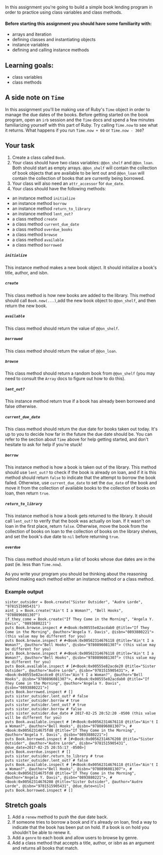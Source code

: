 In this assignment you're going to build a simple book lending program in order to practice using class variables and class methods.

#### Before starting this assignment you should have some familiarity with:
- arrays and iteration
- defining classes and instantiating objects
- instance variables
- defining and calling instance methods

## Learning goals:
- class variables
- class methods

## A side note on `Time`
In this assignment you'll be making use of Ruby's `Time` object in order to manage the due dates of the books.  Before getting started on the book program, open an `irb` session and the `Time` docs and spend a few minutes familiarizing yourself with this part of Ruby.  Try calling `Time.now` to see what it returns.  What happens if you run `Time.now + 60` or `Time.now - 360`?

## Your task
1. Create a class called `Book`.
2. Your class should have two class variables: `@@on_shelf` and `@@on_loan`.  Both should start as empty arrays. `@@on_shelf` will contain the collection of book objects that are available to be lent out and `@@on_loan` will contain the collection of books that are currently being borrowed.
3. Your class will also need an `attr_accessor` for `due_date`.
4. Your class should have the following methods:
  - an instance method `initialize`
  - an instance method `borrow`
  - an instance method `return_to_library`
  - an instance method `lent_out?`
  - a class method `create`
  - a class method `current_due_date`
  - a class method `overdue_books`
  - a class method `browse`
  - a class method `available`
  - a class method `borrowed`


##### `initialize`
  This instance method makes a new book object.  It should initialize a book's title, author, and isbn.

##### `create`
  This class method is how new books are added to the library.  This method should call `Book.new(...)`,add the new book object to `@@on_shelf`, and then return the new book.

##### `available`
  This class method should return the value of `@@on_shelf`.

##### `borrowed`
  This class method should return the value of `@@on_loan`.

##### `browse`
  This class method should return a random book from `@@on_shelf` (you may need to consult the `Array` docs to figure out how to do this).

##### `lent_out?`
  This instance method return true if a book has already been borrowed and false otherwise.

##### `current_due_date`
  This class method should return the due date for books taken out today.  It's up to you to decide how far in the future the due date should be. You can refer to the section about `Time` above for help getting started, and don't hesitate to ask for help if you're stuck!

##### `borrow`
  This instance method is how a book is taken out of the library.  This method should use `lent_out?` to check if the book is already on loan, and if it is this method should return `false` to indicate that the attempt to borrow the book failed.  Otherwise, use `current_due_date` to set the `due_date` of the book and move it from the collection of available books to the collection of books on loan, then return `true`.

##### `return_to_library`
  This instance method is how a book gets returned to the library.  It should call `lent_out?` to verify that the book was actually on loan.  If it wasn't on loan in the first place, return `false`.  Otherwise, move the book from the collection of books on loan to the collection of books on the library shelves, and set the book's due date to `nil` before returning `true`.

##### `overdue`
  This class method should return a list of books whose due dates are in the past (ie. less than `Time.now`).

As you write your program you should be thinking about the reasoning behind making each method either an instance method or a class method.

### Example output
```
sister_outsider = Book.create("Sister Outsider", "Audre Lorde", "9781515905431")
aint_i = Book.create("Ain't I a Woman?", "Bell Hooks", "9780896081307")
if_they_come = Book.create("If They Come in the Morning", "Angela Y. Davis", "0893880221")
puts Book.browse.inspect # #<Book:0x00555e82acdab0 @title="If They Come in the Morning", @author="Angela Y. Davis", @isbn="0893880221"> (this value may be different for you)
puts Book.browse.inspect # #<Book:0x00562314676118 @title="Ain't I a Woman?", @author="Bell Hooks", @isbn="9780896081307"> (this value may be different for you)
puts Book.browse.inspect # #<Book:0x00562314676118 @title="Ain't I a Woman?", @author="Bell Hooks", @isbn="9780896081307"> (this value may be different for you)
puts Book.available.inspect # [#<Book:0x00555e82acde20 @title="Sister Outsider", @author="Audre Lorde", @isbn="9781515905431">, #<Book:0x00555e82acdce0 @title="Ain't I a Woman?", @author="Bell Hooks", @isbn="9780896081307">, #<Book:0x00555e82acdab0 @title="If They Come in the Morning", @author="Angela Y. Davis", @isbn="0893880221">]
puts Book.borrowed.inspect # []
puts sister_outsider.lent_out? # false
puts sister_outsider.borrow # true
puts sister_outsider.lent_out? # true
puts sister_outsider.borrow # false
puts sister_outsider.due_date # 2017-02-25 20:52:20 -0500 (this value will be different for you)
puts Book.available.inspect # [#<Book:0x00562314676118 @title="Ain't I a Woman?", @author="Bell Hooks", @isbn="9780896081307">, #<Book:0x00562314675fd8 @title="If They Come in the Morning", @author="Angela Y. Davis", @isbn="0893880221">]
puts Book.borrowed.inspect # [#<Book:0x00562314676208 @title="Sister Outsider", @author="Audre Lorde", @isbn="9781515905431", @due_date=2017-02-25 20:55:17 -0500>]
puts Book.overdue.inspect # []
puts sister_outsider.return_to_library # true
puts sister_outsider.lent_out? # false
puts Book.available.inspect # [#<Book:0x00562314676118 @title="Ain't I a Woman?", @author="Bell Hooks", @isbn="9780896081307">, #<Book:0x00562314675fd8 @title="If They Come in the Morning", @author="Angela Y. Davis", @isbn="0893880221">, #<Book:0x00562314676208 @title="Sister Outsider", @author="Audre Lorde", @isbn="9781515905431", @due_date=nil>]
puts Book.borrowed.inspect # []
```

## Stretch goals
  1. Add a `renew` method to push the due date back.
  2. If someone tries to borrow a book and it's already on loan, find a way to indicate that the book has been put on hold.  If a book is on hold you shouldn't be able to renew it.
  3. Add a `genre` to each book and allow users to browse by genre.
  4. Add a class method that accepts a title, author, or isbn as an argument and returns all books that match.